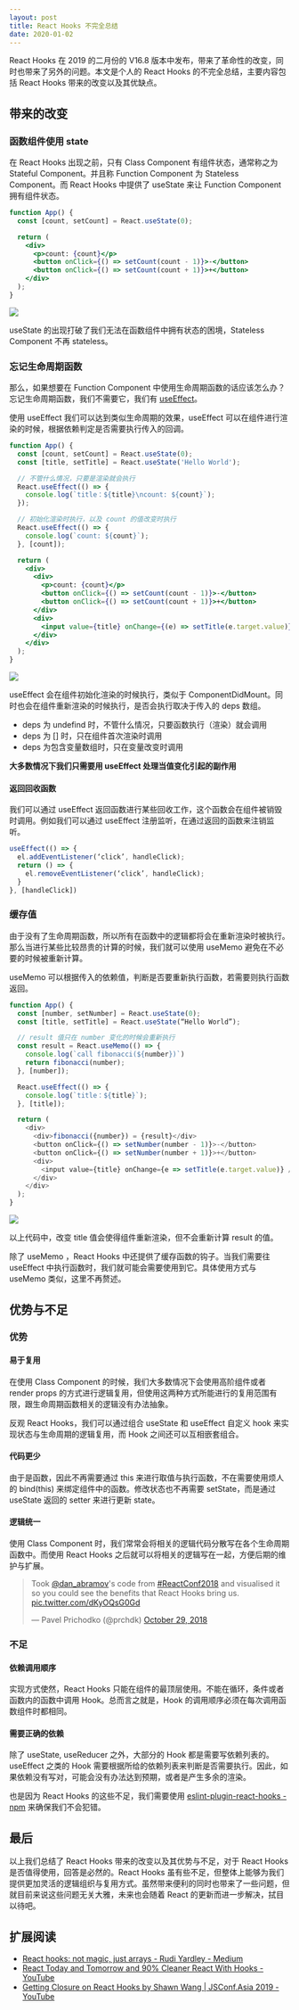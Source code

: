 ```yaml
---
layout: post
title: React Hooks 不完全总结
date: 2020-01-02
---
```


React Hooks 在 2019 的二月份的 V16.8 版本中发布，带来了革命性的改变，同时也带来了另外的问题。本文是个人的 React Hooks 的不完全总结，主要内容包括 React Hooks 带来的改变以及其优缺点。

## 带来的改变

### 函数组件使用 state

在 React Hooks 出现之前，只有 Class Component 有组件状态，通常称之为 Stateful Component。并且称 Function Component 为 Stateless Component。而 React Hooks 中提供了 useState 来让 Function Component 拥有组件状态。

```jsx
function App() {
  const [count, setCount] = React.useState(0);

  return (
    <div>
      <p>count: {count}</p>
      <button onClick={() => setCount(count - 1)}>-</button>
      <button onClick={() => setCount(count + 1)}>+</button>
    </div>
  );
}
```

[![](https://codesandbox.io/static/img/play-codesandbox.svg)](https://codesandbox.io/s/gracious-sutherland-7j5z8?fontsize=14&hidenavigation=1&theme=dark)

useState 的出现打破了我们无法在函数组件中拥有状态的困境，Stateless Component 不再 stateless。

### 忘记生命周期函数

那么，如果想要在 Function Component 中使用生命周期函数的话应该怎么办？忘记生命周期函数，我们不需要它，我们有 [useEffect](https://reactjs.org/docs/hooks-effect.html)。

使用 useEffect 我们可以达到类似生命周期的效果，useEffect 可以在组件进行渲染的时候，根据依赖判定是否需要执行传入的回调。

```jsx
function App() {
  const [count, setCount] = React.useState(0);
  const [title, setTitle] = React.useState('Hello World');

  // 不管什么情况，只要是渲染就会执行
  React.useEffect(() => {
    console.log(`title：${title}\ncount: ${count}`);
  });

  // 初始化渲染时执行，以及 count 的值改变时执行
  React.useEffect(() => {
    console.log(`count: ${count}`);
  }, [count]);

  return (
    <div>
      <div>
        <p>count: {count}</p>
        <button onClick={() => setCount(count - 1)}>-</button>
        <button onClick={() => setCount(count + 1)}>+</button>
      </div>
      <div>
        <input value={title} onChange={(e) => setTitle(e.target.value)} />
      </div>
    </div>
  );
}
```

[![](https://codesandbox.io/static/img/play-codesandbox.svg)](https://codesandbox.io/s/prod-lake-m9y39?fontsize=14&hidenavigation=1&theme=dark)

useEffect 会在组件初始化渲染的时候执行，类似于 ComponentDidMount。同时也会在组件重新渲染的时候执行，是否会执行取决于传入的 deps 数组。

- deps 为 undefind 时，不管什么情况，只要函数执行（渲染）就会调用
- deps 为 [] 时，只在组件首次渲染时调用
- deps 为包含变量数组时，只在变量改变时调用

**大多数情况下我们只需要用 useEffect 处理当值变化引起的副作用**

#### 返回回收函数

我们可以通过 useEffect 返回函数进行某些回收工作，这个函数会在组件被销毁时调用。例如我们可以通过 useEffect 注册监听，在通过返回的函数来注销监听。

```js
useEffect(() => {
  el.addEventListener(‘click’, handleClick);
  return () => {
    el.removeEventListener(‘click’, handleClick);
  }
}, [handleClick])
```

### 缓存值

由于没有了生命周期函数，所以所有在函数中的逻辑都将会在重新渲染时被执行。那么当进行某些比较昂贵的计算的时候，我们就可以使用 useMemo 避免在不必要的时候被重新计算。

useMemo 可以根据传入的依赖值，判断是否要重新执行函数，若需要则执行函数返回。

```js
function App() {
  const [number, setNumber] = React.useState(0);
  const [title, setTitle] = React.useState(“Hello World”);

  // result 值只在 number 变化的时候会重新执行
  const result = React.useMemo(() => {
    console.log(`call fibonacci(${number})`)
    return fibonacci(number);
  }, [number]);

  React.useEffect(() => {
    console.log(`title：${title}`);
  }, [title]);

  return (
    <div>
      <div>fibonacci({number}) = {result}</div>
      <button onClick={() => setNumber(number - 1)}>-</button>
      <button onClick={() => setNumber(number + 1)}>+</button>
      <div>
        <input value={title} onChange={e => setTitle(e.target.value)} />
      </div>
    </div>
  );
}
```

[![](https://codesandbox.io/static/img/play-codesandbox.svg)](https://codesandbox.io/s/quiet-hill-b6bdr?fontsize=14&hidenavigation=1&theme=dark)

以上代码中，改变 title 值会使得组件重新渲染，但不会重新计算 result 的值。

除了 useMemo ，React Hooks 中还提供了缓存函数的钩子。当我们需要往 useEffect 中执行函数时，我们就可能会需要使用到它。具体使用方式与 useMemo 类似，这里不再赘述。

## 优势与不足

### 优势

#### 易于复用

在使用 Class Component 的时候，我们大多数情况下会使用高阶组件或者 render props 的方式进行逻辑复用，但使用这两种方式所能进行的复用范围有限，跟生命周期函数相关的逻辑没有办法抽象。

反观 React Hooks，我们可以通过组合 useState 和 useEffect 自定义 hook 来实现状态与生命周期的逻辑复用，而 Hook 之间还可以互相嵌套组合。

#### 代码更少

由于是函数，因此不再需要通过 this 来进行取值与执行函数，不在需要使用烦人的 bind(this) 来绑定组件中的函数。修改状态也不再需要 setState，而是通过 useState 返回的 setter 来进行更新 state。

#### 逻辑统一

使用 Class Component 时，我们常常会将相关的逻辑代码分散写在各个生命周期函数中。而使用 React Hooks 之后就可以将相关的逻辑写在一起，方便后期的维护与扩展。

<blockquote class="twitter-tweet"><p lang="en" dir="ltr">Took <a href="https://twitter.com/dan_abramov?ref_src=twsrc%5Etfw">@dan_abramov</a>&#39;s code from <a href="https://twitter.com/hashtag/ReactConf2018?src=hash&amp;ref_src=twsrc%5Etfw">#ReactConf2018</a> and visualised it so you could see the benefits that React Hooks bring us. <a href="https://t.co/dKyOQsG0Gd">pic.twitter.com/dKyOQsG0Gd</a></p>&mdash; Pavel Prichodko (@prchdk) <a href="https://twitter.com/prchdk/status/1056960391543062528?ref_src=twsrc%5Etfw">October 29, 2018</a></blockquote> <script async src="https://platform.twitter.com/widgets.js" charset="utf-8"></script>

### 不足

#### 依赖调用顺序

实现方式使然，React Hooks 只能在组件的最顶层使用。不能在循环，条件或者函数内的函数中调用 Hook。总而言之就是，Hook 的调用顺序必须在每次调用函数组件时都相同。

#### 需要正确的依赖

除了 useState, useReducer 之外，大部分的 Hook 都是需要写依赖列表的。useEffect 之类的 Hook 需要根据所给的依赖列表来判断是否需要执行。因此，如果依赖没有写对，可能会没有办法达到预期，或者是产生多余的渲染。

也是因为 React Hooks 的这些不足，我们需要使用 [eslint-plugin-react-hooks - npm](https://www.npmjs.com/package/eslint-plugin-react-hooks) 来确保我们不会犯错。

## 最后

以上我们总结了 React Hooks 带来的改变以及其优势与不足，对于 React Hooks 是否值得使用，回答是必然的。React Hooks 虽有些不足，但整体上能够为我们提供更加灵活的逻辑组织与复用方式。虽然带来便利的同时也带来了一些问题，但就目前来说这些问题无关大雅，未来也会随着 React 的更新而进一步解决，拭目以待吧。

## 扩展阅读

- [React hooks: not magic, just arrays - Rudi Yardley - Medium](https://medium.com/@ryardley/react-hooks-not-magic-just-arrays-cd4f1857236e)
- [React Today and Tomorrow and 90% Cleaner React With Hooks - YouTube](https://www.youtube.com/watch?v=dpw9EHDh2bM)
- [Getting Closure on React Hooks by Shawn Wang | JSConf.Asia 2019 - YouTube](https://www.youtube.com/watch?v=KJP1E-Y-xyo)
